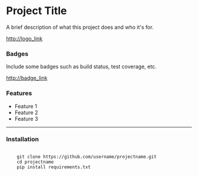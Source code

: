 # Project Title

A brief description of what this project does and who it's for.

<http://logo_link>

### Badges

Include some badges such as build status, test coverage, etc.

<http://badge_link>

### Features
- Feature 1
- Feature 2
- Feature 3
---
### Installation
<pre><code>
    git clone https://github.com/username/projectname.git
    cd projectname
    pip install requirements.txt
</code></pre>


